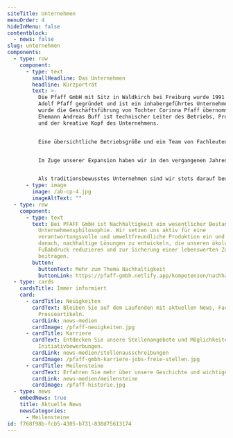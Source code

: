 ```yaml
---
siteTitle: Unternehmen
menuOrder: 4
hideInMenu: false
contentblock:
  - news: false
slug: unternehmen
components:
  - type: row
    component:
      - type: text
        smallHeadline: Das Unternehmen
        headline: Kurzporträt
        text: >-
          Die Pfaff GmbH mit Sitz in Waldkirch bei Freiburg wurde 1991 von Herrn
          Adolf Pfaff gegründet und ist ein inhabergeführtes Unternehmen. 2018
          wurde die Geschäftsführung von Tochter Corinna Pfaff übernommen. Ihr
          Ehemann Andreas Buff ist technischer Leiter des Betriebs, Prokurist
          und der kreative Kopf des Unternehmens.


          Eine übersichtliche Betriebsgröße und ein Team von Fachleuten garantieren schnelle und direkte Kommunikationswege sowie ein großes Maß an Flexibilität. Modernste Konstruktions- und Herstellungstechnik versetzt uns in die Lage, besonders hohen Ansprüchen an Material, Werkzeugen und Maschinen gerecht zu werden. Moderne Fertigung, qualifiziertes Personal und ein nach ISO 9001 und ISO 13485 zertifiziertes Qualitätsmanagement gewährleisten unseren Kunden eine hervorragende Qualität bei wirtschaftlicher Herstellung.


          Im Zuge unserer Expansion haben wir in den vergangenen Jahren kontinuierlich in unseren modernen Maschinenpark sowie in qualifizierte Mitarbeiter investiert. Wir beschäftigen heute 17 Mitarbeiter und produzieren im Eineinhalb-Schicht-Betrieb auf einer Fläche von 700 Quadratmetern.


          Als traditionsbewusstes Unternehmen sind wir stets darauf bedacht, unsere Erfolgsgeschichte weiterzuführen und uns gleichzeitig neuen Herausforderungen zu stellen. Entdecken Sie unsere hochwertigen Produkte und erfahren Sie mehr über unsere Leidenschaft für Qualität und Innovation. Wir laden Sie herzlich ein, uns näher kennenzulernen und Teil unserer Erfolgsgeschichte zu werden. Kontaktieren Sie uns gerne für weitere Informationen.
      - type: image
        image: /ab-cp-4.jpg
        imageAltText: ""
  - type: row
    component:
      - type: text
        text: Bei PFAFF GmbH ist Nachhaltigkeit ein wesentlicher Bestandteil unserer
          Unternehmensphilosophie. Wir setzen uns aktiv für eine
          verantwortungsvolle und umweltfreundliche Produktion ein und streben
          danach, nachhaltige Lösungen zu entwickeln, die unseren ökologischen
          Fußabdruck reduzieren und zur Sicherung einer lebenswerten Zukunft
          beitragen.
        button:
          buttonText: Mehr zum Thema Nachhaltigkeit
          buttonLink: https://pfaff-gmbh.netlify.app/kompetenzen/nachhaltigkeit
  - type: cards
    cardsTitle: Immer informiert
    card:
      - cardTitle: Neuigkeiten
        cardText: Bleiben Sie auf dem Laufenden mit aktuellen News, Fachbeiträgen und
          Presseartikeln.
        cardLink: news-medien
        cardImage: /pfaff-neuigkeiten.jpg
      - cardTitle: Karriere
        cardText: Entdecken Sie unsere Stellenangebote und Möglichkeiten für
          Initiativbewerbungen.
        cardLink: news-medien/stellenausschreibungen
        cardImage: /pfaff-gmbh-karriere-jobs-freie-stellen.jpg
      - cardTitle: Meilensteine
        cardText: Erfahren Sie mehr über unsere Geschichte und wichtige Stationen.
        cardLink: news-medien/meilensteine
        cardImage: /pfaff-historie.jpg
  - type: news
    embedNews: true
    title: Aktuelle News
    newsCategories:
      - Meilensteine
id: f768f98b-fcb5-4305-b731-838d75613174
---
```

